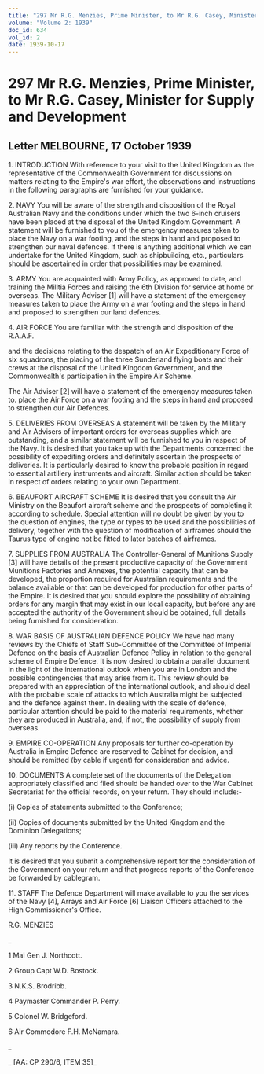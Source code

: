 ```yaml
---
title: "297 Mr R.G. Menzies, Prime Minister, to Mr R.G. Casey, Minister for Supply and Development"
volume: "Volume 2: 1939"
doc_id: 634
vol_id: 2
date: 1939-10-17
---
```


# 297 Mr R.G. Menzies, Prime Minister, to Mr R.G. Casey, Minister for Supply and Development

## Letter MELBOURNE, 17 October 1939

1\. INTRODUCTION With reference to your visit to the United Kingdom as the representative of the Commonwealth Government for discussions on matters relating to the Empire's war effort, the observations and instructions in the following paragraphs are furnished for your guidance.

2\. NAVY You will be aware of the strength and disposition of the Royal Australian Navy and the conditions under which the two 6-inch cruisers have been placed at the disposal of the United Kingdom Government. A statement will be furnished to you of the emergency measures taken to place the Navy on a war footing, and the steps in hand and proposed to strengthen our naval defences. If there is anything additional which we can undertake for the United Kingdom, such as shipbuilding, etc., particulars should be ascertained in order that possibilities may be examined.

3\. ARMY You are acquainted with Army Policy, as approved to date, and training the Militia Forces and raising the 6th Division for service at home or overseas. The Military Adviser [1] will have a statement of the emergency measures taken to place the Army on a war footing and the steps in hand and proposed to strengthen our land defences.

4\. AIR FORCE You are familiar with the strength and disposition of the R.A.A.F.

and the decisions relating to the despatch of an Air Expeditionary Force of six squadrons, the placing of the three Sunderland flying boats and their crews at the disposal of the United Kingdom Government, and the Commonwealth's participation in the Empire Air Scheme.

The Air Adviser [2] will have a statement of the emergency measures taken to. place the Air Force on a war footing and the steps in hand and proposed to strengthen our Air Defences.

5\. DELIVERIES FROM OVERSEAS A statement will be taken by the Military and Air Advisers of important orders for overseas supplies which are outstanding, and a similar statement will be furnished to you in respect of the Navy. It is desired that you take up with the Departments concerned the possibility of expediting orders and definitely ascertain the prospects of deliveries. It is particularly desired to know the probable position in regard to essential artillery instruments and aircraft. Similar action should be taken in respect of orders relating to your own Department.

6\. BEAUFORT AIRCRAFT SCHEME It is desired that you consult the Air Ministry on the Beaufort aircraft scheme and the prospects of completing it according to schedule. Special attention will no doubt be given by you to the question of engines, the type or types to be used and the possibilities of delivery, together with the question of modification of airframes should the Taurus type of engine not be fitted to later batches of airframes.

7\. SUPPLIES FROM AUSTRALIA The Controller-General of Munitions Supply [3] will have details of the present productive capacity of the Government Munitions Factories and Annexes, the potential capacity that can be developed, the proportion required for Australian requirements and the balance available or that can be developed for production for other parts of the Empire. It is desired that you should explore the possibility of obtaining orders for any margin that may exist in our local capacity, but before any are accepted the authority of the Government should be obtained, full details being furnished for consideration.

8\. WAR BASIS OF AUSTRALIAN DEFENCE POLICY We have had many reviews by the Chiefs of Staff Sub-Committee of the Committee of Imperial Defence on the basis of Australian Defence Policy in relation to the general scheme of Empire Defence. It is now desired to obtain a parallel document in the light of the international outlook when you are in London and the possible contingencies that may arise from it. This review should be prepared with an appreciation of the international outlook, and should deal with the probable scale of attacks to which Australia might be subjected and the defence against them. In dealing with the scale of defence, particular attention should be paid to the material requirements, whether they are produced in Australia, and, if not, the possibility of supply from overseas.

9\. EMPIRE CO-OPERATION Any proposals for further co-operation by Australia in Empire Defence are reserved to Cabinet for decision, and should be remitted (by cable if urgent) for consideration and advice.

10\. DOCUMENTS A complete set of the documents of the Delegation appropriately classified and filed should be handed over to the War Cabinet Secretariat for the official records, on your return. They should include:-

(i) Copies of statements submitted to the Conference;

(ii) Copies of documents submitted by the United Kingdom and the Dominion Delegations;

(iii) Any reports by the Conference.

It is desired that you submit a comprehensive report for the consideration of the Government on your return and that progress reports of the Conference be forwarded by cablegram.

11\. STAFF The Defence Department will make available to you the services of the Navy [4], Arrays and Air Force [6] Liaison Officers attached to the High Commissioner's Office.

R.G. MENZIES

_

1 Mai Gen J. Northcott.

2 Group Capt W.D. Bostock.

3 N.K.S. Brodribb.

4 Paymaster Commander P. Perry.

5 Colonel W. Bridgeford.

6 Air Commodore F.H. McNamara.

_

_ [AA: CP 290/6, ITEM 35]_
